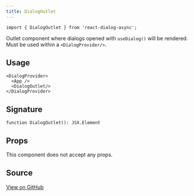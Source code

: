 ```yaml
---
title: DialogOutlet
---
```


```tsx
import { DialogOutlet } from 'react-dialog-async';
```

Outlet component where dialogs opened with `useDialog()` will be rendered. Must be used within a `<DialogProvider/>`.

## Usage
```tsx 
<DialogProvider>
  <App />
  <DialogOutlet/>
</DialogProvider>
```

## Signature
```tsx
function DialogOutlet(): JSX.Element
```

## Props

This component does not accept any props.

## Source

[View on GitHub](https://github.com/a16n-dev/react-dialog-async/blob/main/packages/react-dialog-async/src/DialogOutlet/DialogOutlet.tsx)
